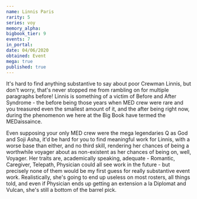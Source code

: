 ```yaml
---
name: Linnis Paris
rarity: 5
series: voy
memory_alpha:
bigbook_tier: 9
events: 7
in_portal:
date: 04/06/2020
obtained: Event
mega: true
published: true
---
```


It's hard to find anything substantive to say about poor Crewman Linnis, but don't worry, that's never stopped me from rambling on for multiple paragraphs before! Linnis is something of a victim of Before and After Syndrome - the before being those years when MED crew were rare and you treasured even the smallest amount of it, and the after being right now, during the phenomenon we here at the Big Book have termed the MEDaissaince.

Even supposing your only MED crew were the mega legendaries Q as God and Soji Asha, it'd be hard for you to find meaningful work for Linnis, with a worse base than either, and no third skill, rendering her chances of being a worthwhile voyager about as non-existent as her chances of being on, well, Voyager. Her traits are, academically speaking, adequate - Romantic, Caregiver, Telepath, Physician could all see work in the future - but precisely none of them would be my first guess for really substantive event work. Realistically, she's going to end up useless on most rosters, all things told, and even if Physician ends up getting an extension a la Diplomat and Vulcan, she's still a bottom of the barrel pick.
